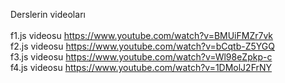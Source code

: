 Derslerin videoları
 <br /> <br />
f1.js videosu https://www.youtube.com/watch?v=BMUiFMZr7vk <br />
f2.js videosu https://www.youtube.com/watch?v=bCqtb-Z5YGQ <br />
f3.js videosu https://www.youtube.com/watch?v=Wl98eZpkp-c <br />
f4.js videosu https://www.youtube.com/watch?v=1DMolJ2FrNY <br />
